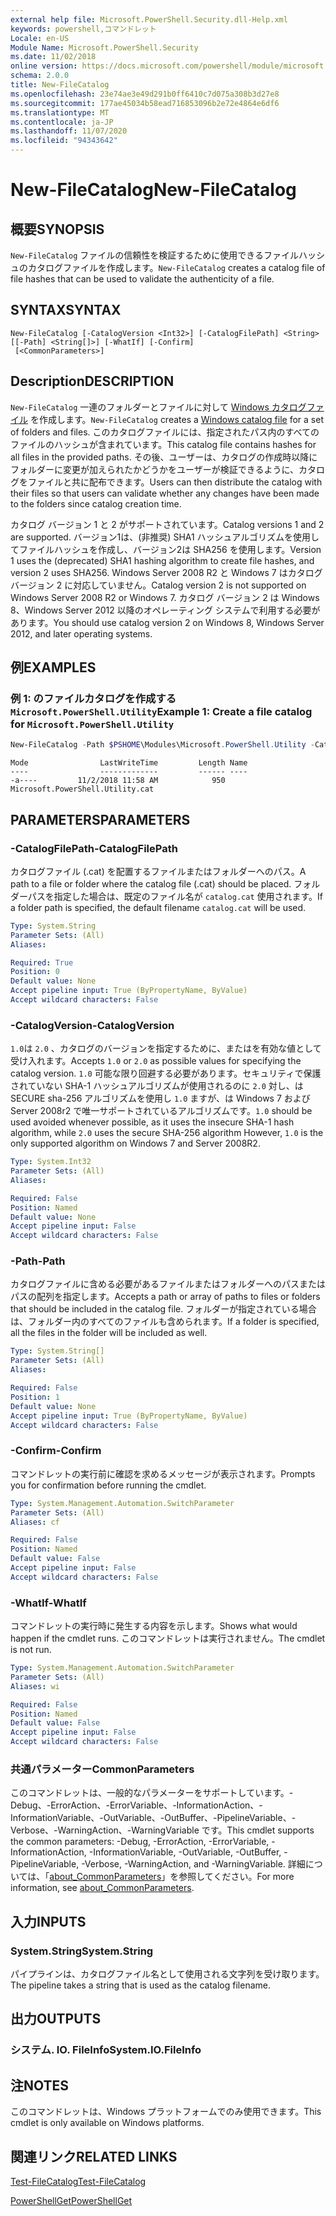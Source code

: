 ```yaml
---
external help file: Microsoft.PowerShell.Security.dll-Help.xml
keywords: powershell,コマンドレット
Locale: en-US
Module Name: Microsoft.PowerShell.Security
ms.date: 11/02/2018
online version: https://docs.microsoft.com/powershell/module/microsoft.powershell.security/new-filecatalog?view=powershell-6&WT.mc_id=ps-gethelp
schema: 2.0.0
title: New-FileCatalog
ms.openlocfilehash: 23e74ae3e49d291b0ff6410c7d075a308b3d27e8
ms.sourcegitcommit: 177ae45034b58ead716853096b2e72e4864e6df6
ms.translationtype: MT
ms.contentlocale: ja-JP
ms.lasthandoff: 11/07/2020
ms.locfileid: "94343642"
---
```

# <span data-ttu-id="8263f-103">New-FileCatalog</span><span class="sxs-lookup"><span data-stu-id="8263f-103">New-FileCatalog</span></span>

## <span data-ttu-id="8263f-104">概要</span><span class="sxs-lookup"><span data-stu-id="8263f-104">SYNOPSIS</span></span>
<span data-ttu-id="8263f-105">`New-FileCatalog` ファイルの信頼性を検証するために使用できるファイルハッシュのカタログファイルを作成します。</span><span class="sxs-lookup"><span data-stu-id="8263f-105">`New-FileCatalog` creates a catalog file of file hashes that can be used to validate the authenticity of a file.</span></span>

## <span data-ttu-id="8263f-106">SYNTAX</span><span class="sxs-lookup"><span data-stu-id="8263f-106">SYNTAX</span></span>

```
New-FileCatalog [-CatalogVersion <Int32>] [-CatalogFilePath] <String> [[-Path] <String[]>] [-WhatIf] [-Confirm]
 [<CommonParameters>]
```

## <span data-ttu-id="8263f-107">Description</span><span class="sxs-lookup"><span data-stu-id="8263f-107">DESCRIPTION</span></span>

<span data-ttu-id="8263f-108">`New-FileCatalog` 一連のフォルダーとファイルに対して [Windows カタログファイル](/windows-hardware/drivers/install/catalog-files) を作成します。</span><span class="sxs-lookup"><span data-stu-id="8263f-108">`New-FileCatalog` creates a [Windows catalog file](/windows-hardware/drivers/install/catalog-files) for a set of folders and files.</span></span> <span data-ttu-id="8263f-109">このカタログファイルには、指定されたパス内のすべてのファイルのハッシュが含まれています。</span><span class="sxs-lookup"><span data-stu-id="8263f-109">This catalog file contains hashes for all files in the provided paths.</span></span> <span data-ttu-id="8263f-110">その後、ユーザーは、カタログの作成時以降にフォルダーに変更が加えられたかどうかをユーザーが検証できるように、カタログをファイルと共に配布できます。</span><span class="sxs-lookup"><span data-stu-id="8263f-110">Users can then distribute the catalog with their files so that users can validate whether any changes have been made to the folders since catalog creation time.</span></span>

<span data-ttu-id="8263f-111">カタログ バージョン 1 と 2 がサポートされています。</span><span class="sxs-lookup"><span data-stu-id="8263f-111">Catalog versions 1 and 2 are supported.</span></span> <span data-ttu-id="8263f-112">バージョン1は、(非推奨) SHA1 ハッシュアルゴリズムを使用してファイルハッシュを作成し、バージョン2は SHA256 を使用します。</span><span class="sxs-lookup"><span data-stu-id="8263f-112">Version 1 uses the (deprecated) SHA1 hashing algorithm to create file hashes, and version 2 uses SHA256.</span></span> <span data-ttu-id="8263f-113">Windows Server 2008 R2 と Windows 7 はカタログ バージョン 2 に対応していません。</span><span class="sxs-lookup"><span data-stu-id="8263f-113">Catalog version 2 is not supported on Windows Server 2008 R2 or Windows 7.</span></span> <span data-ttu-id="8263f-114">カタログ バージョン 2 は Windows 8、Windows Server 2012 以降のオペレーティング システムで利用する必要があります。</span><span class="sxs-lookup"><span data-stu-id="8263f-114">You should use catalog version 2 on Windows 8, Windows Server 2012, and later operating systems.</span></span>

## <span data-ttu-id="8263f-115">例</span><span class="sxs-lookup"><span data-stu-id="8263f-115">EXAMPLES</span></span>

### <span data-ttu-id="8263f-116">例 1: のファイルカタログを作成する `Microsoft.PowerShell.Utility`</span><span class="sxs-lookup"><span data-stu-id="8263f-116">Example 1: Create a file catalog for `Microsoft.PowerShell.Utility`</span></span>

```powershell
New-FileCatalog -Path $PSHOME\Modules\Microsoft.PowerShell.Utility -CatalogFilePath \temp\Microsoft.PowerShell.Utility.cat -CatalogVersion 2.0
```

```Output
Mode                LastWriteTime         Length Name
----                -------------         ------ ----
-a----         11/2/2018 11:58 AM            950 Microsoft.PowerShell.Utility.cat
```

## <span data-ttu-id="8263f-117">PARAMETERS</span><span class="sxs-lookup"><span data-stu-id="8263f-117">PARAMETERS</span></span>

### <span data-ttu-id="8263f-118">-CatalogFilePath</span><span class="sxs-lookup"><span data-stu-id="8263f-118">-CatalogFilePath</span></span>

<span data-ttu-id="8263f-119">カタログファイル (.cat) を配置するファイルまたはフォルダーへのパス。</span><span class="sxs-lookup"><span data-stu-id="8263f-119">A path to a file or folder where the catalog file (.cat) should be placed.</span></span> <span data-ttu-id="8263f-120">フォルダーパスを指定した場合は、既定のファイル名が `catalog.cat` 使用されます。</span><span class="sxs-lookup"><span data-stu-id="8263f-120">If a folder path is specified, the default filename `catalog.cat` will be used.</span></span>

```yaml
Type: System.String
Parameter Sets: (All)
Aliases:

Required: True
Position: 0
Default value: None
Accept pipeline input: True (ByPropertyName, ByValue)
Accept wildcard characters: False
```

### <span data-ttu-id="8263f-121">-CatalogVersion</span><span class="sxs-lookup"><span data-stu-id="8263f-121">-CatalogVersion</span></span>

<span data-ttu-id="8263f-122">`1.0`は `2.0` 、カタログのバージョンを指定するために、またはを有効な値として受け入れます。</span><span class="sxs-lookup"><span data-stu-id="8263f-122">Accepts `1.0` or `2.0` as possible values for specifying the catalog version.</span></span> <span data-ttu-id="8263f-123">`1.0` 可能な限り回避する必要があります。セキュリティで保護されていない SHA-1 ハッシュアルゴリズムが使用されるのに `2.0` 対し、は SECURE sha-256 アルゴリズムを使用し `1.0` ますが、は Windows 7 および Server 2008r2 で唯一サポートされているアルゴリズムです。</span><span class="sxs-lookup"><span data-stu-id="8263f-123">`1.0` should be used avoided whenever possible, as it uses the insecure SHA-1 hash algorithm, while `2.0` uses the secure SHA-256 algorithm However, `1.0` is the only supported algorithm on Windows 7 and Server 2008R2.</span></span>

```yaml
Type: System.Int32
Parameter Sets: (All)
Aliases:

Required: False
Position: Named
Default value: None
Accept pipeline input: False
Accept wildcard characters: False
```

### <span data-ttu-id="8263f-124">-Path</span><span class="sxs-lookup"><span data-stu-id="8263f-124">-Path</span></span>

<span data-ttu-id="8263f-125">カタログファイルに含める必要があるファイルまたはフォルダーへのパスまたはパスの配列を指定します。</span><span class="sxs-lookup"><span data-stu-id="8263f-125">Accepts a path or array of paths to files or folders that should be included in the catalog file.</span></span> <span data-ttu-id="8263f-126">フォルダーが指定されている場合は、フォルダー内のすべてのファイルも含められます。</span><span class="sxs-lookup"><span data-stu-id="8263f-126">If a folder is specified, all the files in the folder will be included as well.</span></span>

```yaml
Type: System.String[]
Parameter Sets: (All)
Aliases:

Required: False
Position: 1
Default value: None
Accept pipeline input: True (ByPropertyName, ByValue)
Accept wildcard characters: False
```

### <span data-ttu-id="8263f-127">-Confirm</span><span class="sxs-lookup"><span data-stu-id="8263f-127">-Confirm</span></span>

<span data-ttu-id="8263f-128">コマンドレットの実行前に確認を求めるメッセージが表示されます。</span><span class="sxs-lookup"><span data-stu-id="8263f-128">Prompts you for confirmation before running the cmdlet.</span></span>

```yaml
Type: System.Management.Automation.SwitchParameter
Parameter Sets: (All)
Aliases: cf

Required: False
Position: Named
Default value: False
Accept pipeline input: False
Accept wildcard characters: False
```

### <span data-ttu-id="8263f-129">-WhatIf</span><span class="sxs-lookup"><span data-stu-id="8263f-129">-WhatIf</span></span>

<span data-ttu-id="8263f-130">コマンドレットの実行時に発生する内容を示します。</span><span class="sxs-lookup"><span data-stu-id="8263f-130">Shows what would happen if the cmdlet runs.</span></span> <span data-ttu-id="8263f-131">このコマンドレットは実行されません。</span><span class="sxs-lookup"><span data-stu-id="8263f-131">The cmdlet is not run.</span></span>

```yaml
Type: System.Management.Automation.SwitchParameter
Parameter Sets: (All)
Aliases: wi

Required: False
Position: Named
Default value: False
Accept pipeline input: False
Accept wildcard characters: False
```

### <span data-ttu-id="8263f-132">共通パラメーター</span><span class="sxs-lookup"><span data-stu-id="8263f-132">CommonParameters</span></span>

<span data-ttu-id="8263f-133">このコマンドレットは、一般的なパラメーターをサポートしています。-Debug、-ErrorAction、-ErrorVariable、-InformationAction、-InformationVariable、-OutVariable、-OutBuffer、-PipelineVariable、-Verbose、-WarningAction、-WarningVariable です。</span><span class="sxs-lookup"><span data-stu-id="8263f-133">This cmdlet supports the common parameters: -Debug, -ErrorAction, -ErrorVariable, -InformationAction, -InformationVariable, -OutVariable, -OutBuffer, -PipelineVariable, -Verbose, -WarningAction, and -WarningVariable.</span></span> <span data-ttu-id="8263f-134">詳細については、「[about_CommonParameters](https://go.microsoft.com/fwlink/?LinkID=113216)」を参照してください。</span><span class="sxs-lookup"><span data-stu-id="8263f-134">For more information, see [about_CommonParameters](https://go.microsoft.com/fwlink/?LinkID=113216).</span></span>

## <span data-ttu-id="8263f-135">入力</span><span class="sxs-lookup"><span data-stu-id="8263f-135">INPUTS</span></span>

### <span data-ttu-id="8263f-136">System.String</span><span class="sxs-lookup"><span data-stu-id="8263f-136">System.String</span></span>

<span data-ttu-id="8263f-137">パイプラインは、カタログファイル名として使用される文字列を受け取ります。</span><span class="sxs-lookup"><span data-stu-id="8263f-137">The pipeline takes a string that is used as the catalog filename.</span></span>

## <span data-ttu-id="8263f-138">出力</span><span class="sxs-lookup"><span data-stu-id="8263f-138">OUTPUTS</span></span>

### <span data-ttu-id="8263f-139">システム. IO. FileInfo</span><span class="sxs-lookup"><span data-stu-id="8263f-139">System.IO.FileInfo</span></span>

## <span data-ttu-id="8263f-140">注</span><span class="sxs-lookup"><span data-stu-id="8263f-140">NOTES</span></span>

<span data-ttu-id="8263f-141">このコマンドレットは、Windows プラットフォームでのみ使用できます。</span><span class="sxs-lookup"><span data-stu-id="8263f-141">This cmdlet is only available on Windows platforms.</span></span>

## <span data-ttu-id="8263f-142">関連リンク</span><span class="sxs-lookup"><span data-stu-id="8263f-142">RELATED LINKS</span></span>

[<span data-ttu-id="8263f-143">Test-FileCatalog</span><span class="sxs-lookup"><span data-stu-id="8263f-143">Test-FileCatalog</span></span>](Test-FileCatalog.md)

[<span data-ttu-id="8263f-144">PowerShellGet</span><span class="sxs-lookup"><span data-stu-id="8263f-144">PowerShellGet</span></span>](/powerShell/module/powershellget)

